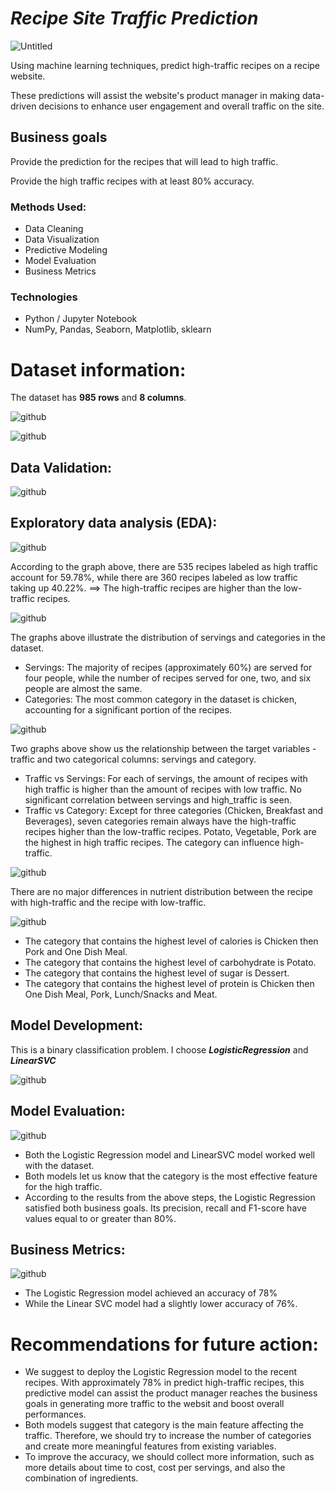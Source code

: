 # *Recipe Site Traffic Prediction*

![Untitled](https://github.com/Khangtran94/Recipe_High_Traffic_Prediction/assets/146164801/818e3529-17fa-4ab7-a38e-57c7ab5c5ca4)

Using machine learning techniques, predict high-traffic recipes on a recipe website.

These predictions will assist the website's product manager in making data-driven decisions to enhance user engagement and overall traffic on the site.

## Business goals

Provide the prediction for the recipes that will lead to high traffic.

Provide the high traffic recipes with at least 80% accuracy.

### Methods Used:
* Data Cleaning
* Data Visualization
* Predictive Modeling
* Model Evaluation
* Business Metrics
 
### Technologies
* Python / Jupyter Notebook
* NumPy, Pandas, Seaborn, Matplotlib, sklearn

# Dataset information:
The dataset has **985 rows** and **8 columns**.

![github](https://github.com/Khangtran94/Recipe_High_Traffic_Prediction/assets/146164801/dfaa923a-2408-4ed6-8655-1659b0546ce0)

![github](https://github.com/Khangtran94/Recipe_High_Traffic_Prediction/assets/146164801/ea254f66-7a9d-436c-978d-0b5820193bb5)

## Data Validation:

![github](https://github.com/Khangtran94/Recipe_High_Traffic_Prediction/assets/146164801/63067fbc-359e-404b-af6f-7a867fea1ad3)

## Exploratory data analysis (EDA):
![github](https://github.com/Khangtran94/Recipe_High_Traffic_Prediction/assets/146164801/2e04aa9d-1fb7-4c3a-a5ba-5ba138b74abc)

According to the graph above, there are 535 recipes labeled as high traffic account for 59.78%, while there are 360 recipes labeled as low traffic taking up 40.22%. 
==> The high-traffic recipes are higher than the low-traffic recipes.

![github](https://github.com/Khangtran94/Recipe_High_Traffic_Prediction/assets/146164801/863e2ff4-9c74-457c-a930-b3d5c3db27e0)

The graphs above illustrate the distribution of servings and categories in the dataset.

* Servings: The majority of recipes (approximately 60%) are served for four people, while the number of recipes served for one, two, and six people are almost the same.
* Categories: The most common category in the dataset is chicken, accounting for a significant portion of the recipes.

![github](https://github.com/Khangtran94/Recipe_High_Traffic_Prediction/assets/146164801/48688cd9-2397-4629-88d7-e2f2b9d298cb)

Two graphs above show us the relationship between the target variables - traffic and two categorical columns: servings and category.
* Traffic vs Servings: For each of servings, the amount of recipes with high traffic is higher than the amount of recipes with low traffic. No significant correlation between servings and high_traffic is seen.
* Traffic vs Category: Except for three categories (Chicken, Breakfast and Beverages), seven categories remain always have the high-traffic recipes higher than the low-traffic recipes. Potato, Vegetable, Pork are the highest in high traffic recipes. The category can influence high-traffic.

![github](https://github.com/Khangtran94/Recipe_High_Traffic_Prediction/assets/146164801/718dfcb3-85ac-480d-8a94-d7a7153da56a)

There are no major differences in nutrient distribution between the recipe with high-traffic and the recipe with low-traffic.

![github](https://github.com/Khangtran94/Recipe_High_Traffic_Prediction/assets/146164801/4e8225f3-6d4d-47ba-9e61-267a1d03d286)

* The category that contains the highest level of calories is Chicken then Pork and One Dish Meal.
* The category that contains the highest level of carbohydrate is Potato.
* The category that contains the highest level of sugar is Dessert.
* The category that contains the highest level of protein is Chicken then One Dish Meal, Pork, Lunch/Snacks and Meat.

## Model Development: 
This is a binary classification problem. I choose ***LogisticRegression*** and ***LinearSVC***

![github](https://github.com/Khangtran94/Recipe_High_Traffic_Prediction/assets/146164801/13d0c8e8-8b8d-4ce8-9aa5-fcb75dc6c7bb)

## Model Evaluation:

![github](https://github.com/Khangtran94/Recipe_High_Traffic_Prediction/assets/146164801/68603654-e569-429c-a3a1-ff1935ad5d84)

* Both the Logistic Regression model and LinearSVC model worked well with the dataset.
* Both models let us know that the category is the most effective feature for the high traffic.
* According to the results from the above steps, the Logistic Regression satisfied both business goals. Its precision, recall and F1-score have values equal to or greater than 80%.

## Business Metrics:

![github](https://github.com/Khangtran94/Recipe_High_Traffic_Prediction/assets/146164801/b8542450-d1dc-43e9-b07a-3fae2737e7b8)

* The Logistic Regression model achieved an accuracy of 78%
* While the Linear SVC model had a slightly lower accuracy of 76%.

# Recommendations for future action:
* We suggest to deploy the Logistic Regression model to the recent recipes. With approximately 78% in predict high-traffic recipes, this predictive model can assist the product manager reaches the business goals in generating more traffic to the websit and boost overall performances.
* Both models suggest that category is the main feature affecting the traffic. Therefore, we should try to increase the number of categories and create more meaningful features from existing variables.
* To improve the accuracy, we should collect more information, such as more details about time to cost, cost per servings, and also the combination of ingredients.
